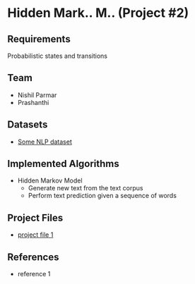 # Hidden Mark.. M.. (Project #2)

## Requirements
   Probabilistic states and transitions

## Team
- Nishil Parmar
- Prashanthi

## Datasets
- [Some NLP dataset](https://github.com/niderhoff/nlp-datasets)

## Implemented Algorithms
- Hidden Markov Model
  - Generate new text from the text corpus
  - Perform text prediction given a sequence of words

## Project Files
- [project file 1](https://github.com/nishil70/Tree-Models)

## References
- reference 1
